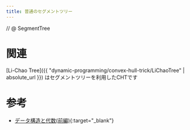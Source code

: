 ```yaml
---
title: 普通のセグメントツリー
---
```


// @ SegmentTree

# 関連

[Li-Chao Tree]({{ "dynamic-programming/convex-hull-trick/LiChaoTree" | absolute_url }}) はセグメントツリーを利用したCHTです

# 参考

* [データ構造と代数(前編)](https://tomcatowl.github.io/post/ds-and-alg-1/){:target="_blank"}
